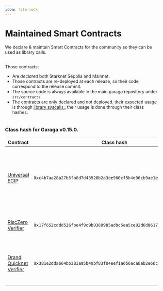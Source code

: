```yaml
---
icon: file-lock
---
```


# Maintained Smart Contracts

We declare & maintain Smart Contracts for the community so they can be used as library calls.

\
Those contracts:

* Are _declared_ both Starknet Sepolia and Mainnet.
* Those contracts are re-deployed at each release, so their code correspond to the release commit.
* The source code is always available in the main garaga repository under `src/contracts`
* The contracts are only declared and not deployed, their expected usage is through [library syscalls.](https://book.cairo-lang.org/ch15-03-executing-code-from-another-class.html#library-calls), their usage is done through their class hashes.  \
  \
  &#x20;

### Class hash for Garaga v0.15.0.

| Contract                                                                                                          | Class hash                                                          | Description                                                                                                   |
| ----------------------------------------------------------------------------------------------------------------- | ------------------------------------------------------------------- | ------------------------------------------------------------------------------------------------------------- |
| [Universal ECIP](https://github.com/keep-starknet-strange/garaga/tree/main/src/contracts/universal_ecip)          | `0xc4b7aa28a27b5fb8d7d43928b2a3ee960cf5b4e06cb9ae1ee3f102400b1700`  | A contract allowing to compute elliptic curve multi scalar multiplication for all supported curve identifiers |
| [RiscZero Verifier](https://github.com/keep-starknet-strange/garaga/tree/main/src/contracts/risc0_verifier_bn254) | `0x17f652cddd526fbe4f9c9b0380985adbc5ea5ce82d6d06170a355a0540d4979` | A verifier for RiscZero Groth16-wrapped proofs.                                                               |
| [Drand Quicknet Verifier](https://github.com/keep-starknet-strange/garaga/tree/main/src/contracts/drand_quicknet) | `0x381e2dda664bb383a95b49bf83f04eef1a656aca8ab2e66c9499fa9a8079624` | A contract to verify Drand signatures. Soon with timelock encryption utilities.                               |



